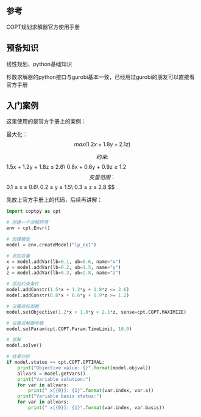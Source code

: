 ## 参考

COPT规划求解器官方使用手册

## 预备知识

线性规划、python基础知识

杉数求解器的python接口与gurobi基本一致，已经用过gurobi的朋友可以直接看官方手册

## 入门案例

这里使用的是官方手册上的案例：

最大化：
$$
max(1.2x + 1.8y + 2.1z)
$$


$$
约束:
$$
    1.5x + 1.2y + 1.8z ≤ 2.6\\
    0.8x + 0.6y + 0.9z ≥ 1.2
$$
变量范围：
$$
0.1 ≤ x ≤ 0.6\\
0.2 ≤ y ≤ 1.5\\
0.3 ≤ z ≤ 2.8
$$


先放上官方手册上的代码，后续再讲解：

```python
import coptpy as cpt

# 创建一个求解环境
env = cpt.Envr()

# 创建模型
model = env.createModel("lp_ex1")

# 添加变量
x = model.addVar(lb=0.1, ub=0.6, name="x")
y = model.addVar(lb=0.2, ub=1.5, name="y")
z = model.addVar(lb=0.3, ub=2.8, name="z")

# 添加约束条件
model.addConstr(1.5*x + 1.2*y + 1.8*z <= 2.6)
model.addConstr(0.8*x + 0.6*y + 0.9*z >= 1.2)

# 设置目标函数
model.setObjective(1.2*x + 1.8*y + 2.1*z, sense=cpt.COPT.MAXIMIZE)

# 设置求解器参数
model.setParam(cpt.COPT.Param.TimeLimit, 10.0)

# 求解
model.solve()

# 结果分析
if model.status == cpt.COPT.OPTIMAL:
    print("Objective value: {}".format(model.objval))
    allvars = model.getVars()
    print("Variable solution:")
    for var in allvars:
        print(" x[{0}]: {1}".format(var.index, var.x))
    print("Variable basis status:")
    for var in allvars:
        print(" x[{0}]: {1}".format(var.index, var.basis))
```

